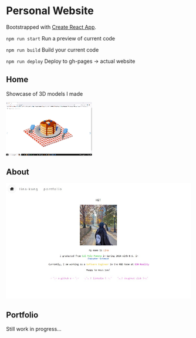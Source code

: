 # Personal Website

Bootstrapped with [Create React App](https://github.com/facebook/create-react-app).

`npm run start`
Run a preview of current code

`npm run build`
Build your current code

`npm run deploy`
Deploy to gh-pages -> actual website

## Home

Showcase of 3D models I made

![alt text](home.gif)

## About

![alt text](about.jpg)

## Portfolio

Still work in progress...
